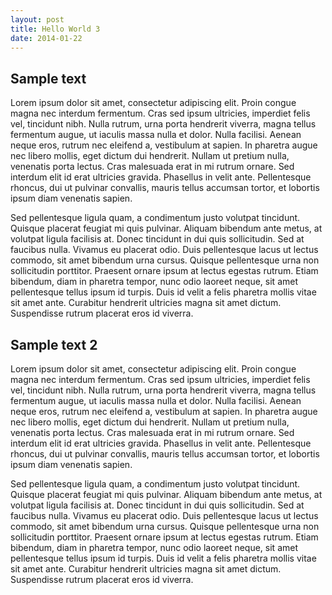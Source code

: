 ```yaml
---
layout: post
title: Hello World 3
date: 2014-01-22
---
```


## Sample text

 Lorem ipsum dolor sit amet, consectetur adipiscing elit. Proin congue magna nec interdum fermentum. Cras sed ipsum ultricies, imperdiet felis vel, tincidunt nibh. Nulla rutrum, urna porta hendrerit viverra, magna tellus fermentum augue, ut iaculis massa nulla et dolor. Nulla facilisi. Aenean neque eros, rutrum nec eleifend a, vestibulum at sapien. In pharetra augue nec libero mollis, eget dictum dui hendrerit. Nullam ut pretium nulla, venenatis porta lectus. Cras malesuada erat in mi rutrum ornare. Sed interdum elit id erat ultricies gravida. Phasellus in velit ante. Pellentesque rhoncus, dui ut pulvinar convallis, mauris tellus accumsan tortor, et lobortis ipsum diam venenatis sapien.

Sed pellentesque ligula quam, a condimentum justo volutpat tincidunt. Quisque placerat feugiat mi quis pulvinar. Aliquam bibendum ante metus, at volutpat ligula facilisis at. Donec tincidunt in dui quis sollicitudin. Sed at faucibus nulla. Vivamus eu placerat odio. Duis pellentesque lacus ut lectus commodo, sit amet bibendum urna cursus. Quisque pellentesque urna non sollicitudin porttitor. Praesent ornare ipsum at lectus egestas rutrum. Etiam bibendum, diam in pharetra tempor, nunc odio laoreet neque, sit amet pellentesque tellus ipsum id turpis. Duis id velit a felis pharetra mollis vitae sit amet ante. Curabitur hendrerit ultricies magna sit amet dictum. Suspendisse rutrum placerat eros id viverra. 

## Sample text 2

 Lorem ipsum dolor sit amet, consectetur adipiscing elit. Proin congue magna nec interdum fermentum. Cras sed ipsum ultricies, imperdiet felis vel, tincidunt nibh. Nulla rutrum, urna porta hendrerit viverra, magna tellus fermentum augue, ut iaculis massa nulla et dolor. Nulla facilisi. Aenean neque eros, rutrum nec eleifend a, vestibulum at sapien. In pharetra augue nec libero mollis, eget dictum dui hendrerit. Nullam ut pretium nulla, venenatis porta lectus. Cras malesuada erat in mi rutrum ornare. Sed interdum elit id erat ultricies gravida. Phasellus in velit ante. Pellentesque rhoncus, dui ut pulvinar convallis, mauris tellus accumsan tortor, et lobortis ipsum diam venenatis sapien.

Sed pellentesque ligula quam, a condimentum justo volutpat tincidunt. Quisque placerat feugiat mi quis pulvinar. Aliquam bibendum ante metus, at volutpat ligula facilisis at. Donec tincidunt in dui quis sollicitudin. Sed at faucibus nulla. Vivamus eu placerat odio. Duis pellentesque lacus ut lectus commodo, sit amet bibendum urna cursus. Quisque pellentesque urna non sollicitudin porttitor. Praesent ornare ipsum at lectus egestas rutrum. Etiam bibendum, diam in pharetra tempor, nunc odio laoreet neque, sit amet pellentesque tellus ipsum id turpis. Duis id velit a felis pharetra mollis vitae sit amet ante. Curabitur hendrerit ultricies magna sit amet dictum. Suspendisse rutrum placerat eros id viverra. 

